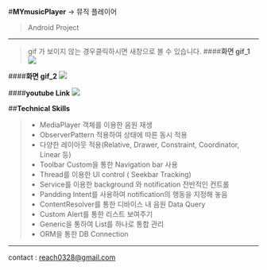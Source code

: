 #**MYmusicPlayer**
-> 뮤직 플레이어
> Android Project

-------------------------------------------------------

> gif 가 보이지 않는 경우클릭하시면 새창으로 볼 수 있습니다.
####**화면 gif_1**
![](http://cfile23.uf.tistory.com/image/2363A73D58C5494409C32C)

####**화면 gif_2**
![](http://cfile4.uf.tistory.com/image/225EEC3D58C5496219C2A6)

####**youtube Link**
[![](http://img.youtube.com/vi/RTZIodXZsVw/0.jpg)](https://www.youtube.com/watch?v=RTZIodXZsVw&feature=youtu.be)

##**Technical Skills**
> - MediaPlayer 객체를 이용한 음원 재생
> - ObserverPattern 적용하여 상태에 따른 동시 적용
> - 다양한 레이아웃 적용(Relative, Drawer, Constraint, Coordinator, Linear 등)
> - Toolbar Custom을 통한 Navigation bar 사용
> - Thread를 이용한 UI control ( Seekbar Tracking)
> - Service를 이용한 background 와 notification 전반적인 컨트롤
> - Pandding Intent를 사용하여 notification의 행동을 지정해 놓음
> - ContentResolver를 통한 디바이스 내 음원 Data Query
> - Custom Alert를 통한 리스트 보여주기
> - Generic을 통하여 List를 하나로 통합 관리
> - ORM을 통한 DB Connection






-----------------------------------
contact : reach0328@gmail.com
